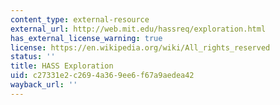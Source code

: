 ```yaml
---
content_type: external-resource
external_url: http://web.mit.edu/hassreq/exploration.html
has_external_license_warning: true
license: https://en.wikipedia.org/wiki/All_rights_reserved
status: ''
title: HASS Exploration
uid: c27331e2-c269-4a36-9ee6-f67a9aedea42
wayback_url: ''
---
```

